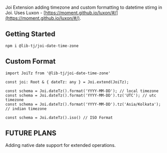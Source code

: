 Joi Extension adding timezone and custom formatting to datetime stirng in Joi. Uses Luxon - [https://moment.github.io/luxon/#/](https://moment.github.io/luxon/#/).

## Getting Started

```npm i @lib-tj/joi-date-time-zone```

## Custom Format

```
import JoiTz from '@lib-tj/joi-date-time-zone'

const joi: Root & { dateTz: any } = Joi.extend(JoiTz);

const schema = Joi.dateTz().format('YYYY-MM-DD'); // local timezone
const schema = Joi.dateTz().format('YYYY-MM-DD').tz('UTC'); // utc timezone
const schema = Joi.dateTz().format('YYYY-MM-DD').tz('Asia/Kolkata'); // indian timezone

const schema = Joi.dateTz().iso() // ISO Format
```

## FUTURE PLANS

Adding native date support for extended operations.
